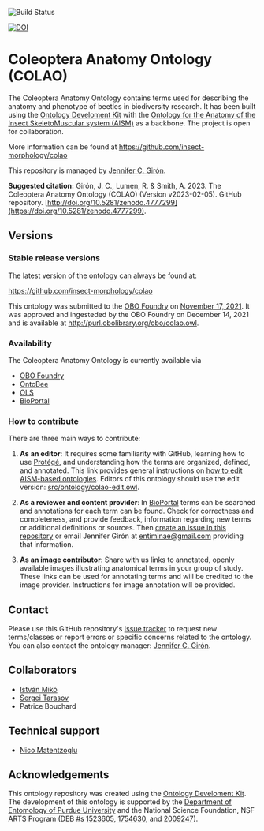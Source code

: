 
![Build Status](https://github.com/JCGiron/colao/workflows/CI/badge.svg)

[![DOI](https://zenodo.org/badge/DOI/10.5281/zenodo.4777299.svg)](https://doi.org/10.5281/zenodo.4777299)

# Coleoptera Anatomy Ontology (COLAO)

The Coleoptera Anatomy Ontology contains terms used for describing the anatomy and phenotype of beetles in biodiversity research. It has been built using the [Ontology Develoment Kit](https://github.com/INCATools/ontology-development-kit) with the [Ontology for the Anatomy of the Insect SkeletoMuscular system (AISM)](https://github.com/insect-morphology/aism) as a backbone. The project is open for collaboration.

More information can be found at https://github.com/insect-morphology/colao

This repository is managed by [Jennifer C. Girón](https://github.com/JCGiron).

**Suggested citation:** Girón, J. C., Lumen, R. & Smith, A. 2023. The Coleoptera Anatomy Ontology (COLAO) (Version v2023-02-05). GitHub repository. [http://doi.org/10.5281/zenodo.4777299](https://doi.org/10.5281/zenodo.4777299).

## Versions

### Stable release versions

The latest version of the ontology can always be found at:

https://github.com/insect-morphology/colao

This ontology was submitted to the [OBO Foundry](http://www.obofoundry.org/) on [November 17, 2021](https://github.com/OBOFoundry/OBOFoundry.github.io/issues/1665). It was approved and ingesteded by the OBO Foundry on December 14, 2021 and is available at http://purl.obolibrary.org/obo/colao.owl.

### Availability
The Coleoptera Anatomy Ontology is currently available via 
- [OBO Foundry](https://obofoundry.org/ontology/colao.html)
- [OntoBee](https://ontobee.org/ontology/COLAO)
- [OLS](https://www.ebi.ac.uk/ols/ontologies/colao)
- [BioPortal](https://bioportal.bioontology.org/ontologies/COLAO)

### How to contribute

There are three main ways to contribute:
1. **As an editor**: It requires some familiarity with GitHub, learning how to use [Protégé](https://protege.stanford.edu/), and understanding how the terms are organized, defined, and annotated. This link provides general instructions on [how to edit AISM-based ontologies](https://github.com/insect-morphology/Manual#ontology-editor-tasks). Editors of this ontology should use the edit version: [src/ontology/colao-edit.owl](src/ontology/colao-edit.owl).

2. **As a reviewer and content provider**: In [BioPortal](https://bioportal.bioontology.org/ontologies/COLAO) terms can be searched and annotations for each term can be found. Check for correctness and completeness, and provide feedback, information regarding new terms or additional definitions or sources. Then [create an issue in this repository](https://github.com/insect-morphology/colao/issues) or email Jennifer Girón at entiminae@gmail.com providing that information.

4. **As an image contributor**: Share with us links to annotated, openly available images illustrating anatomical terms in your group of study. These links can be used for annotating terms and will be credited to the image provider. Instructions for image annotation will be provided.


## Contact

Please use this GitHub repository's [Issue tracker](https://github.com/insect-morphology/colao/issues) to request new terms/classes or report errors or specific concerns related to the ontology. You can also contact the ontology manager: [Jennifer C. Girón](https://github.com/JCGiron).


## Collaborators
- [István Mikó](https://github.com/teleaslamellatus)
- [Sergei Tarasov](https://github.com/sergeitarasov)
- Patrice Bouchard

## Technical support
- [Nico Matentzoglu](https://github.com/matentzn)

## Acknowledgements

This ontology repository was created using the [Ontology Develoment Kit](https://github.com/INCATools/ontology-development-kit). The development of this ontology is supported by the [Department of Entomology of Purdue University](https://ag.purdue.edu/entm/Pages/default.aspx) and the National Science Foundation, NSF ARTS Program (DEB #s [1523605](https://www.nsf.gov/awardsearch/showAward?AWD_ID=1523605), [1754630](https://www.nsf.gov/awardsearch/showAward?AWD_ID=1754630), and [2009247](https://www.nsf.gov/awardsearch/showAward?AWD_ID=2009247)).
